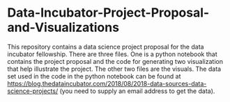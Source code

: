 # Data-Incubator-Project-Proposal-and-Visualizations
This repository contains a data science project proposal for the data incubator fellowship. There are three files. One is a python notebook that contains the project proposal and the code for generating two visualization that help illustrate the project. The other two files are the visuals. The data set used in the code in the python notebook can be found at https://blog.thedataincubator.com/2018/08/2018-data-sources-data-science-projects/ (you need to supply an email address to get the data). 
